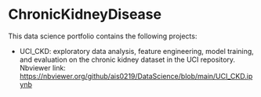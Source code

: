 # ChronicKidneyDisease

This data science portfolio contains the following projects:

* UCI_CKD: exploratory data analysis, feature engineering, model training, and evaluation on the chronic kidney dataset in the UCI repository.
Nbviewer link: https://nbviewer.org/github/ais0219/DataScience/blob/main/UCI_CKD.ipynb
